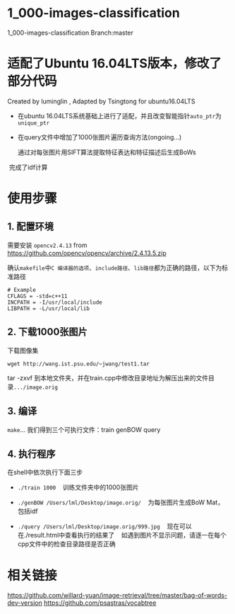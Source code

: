# 1_000-images-classification
1_000-images-classification Branch:master

# 适配了Ubuntu 16.04LTS版本，修改了部分代码
Created by luminglin , Adapted by Tsingtong for ubuntu16.04LTS
* 在ubuntu 16.04LTS系统基础上进行了适配，并且改变智能指针`auto_ptr`为`unique_ptr`
* 在query文件中增加了1000张图片遍历查询方法(ongoing...)

  通过对每张图片用SIFT算法提取特征表达和特征描述后生成BoWs

  完成了idf计算
  
# 使用步骤

## 1. 配置环境
需要安装 `opencv2.4.13` from https://github.com/opencv/opencv/archive/2.4.13.5.zip 

确认`makefile`中`C 编译器的选项`、`include路径`、`lib路径`都为正确的路径，以下为标准路径
```
# Example
CFLAGS = -std=c++11
INCPATH = -I/usr/local/include
LIBPATH = -L/usr/local/lib
```

## 2. 下载1000张图片
下载图像集
```
wget http://wang.ist.psu.edu/~jwang/test1.tar
```
tar -zxvf 到本地文件夹，并在train.cpp中修改目录地址为解压出来的文件目录`.../image.orig`

## 3. 编译
`make`...
我们得到三个可执行文件：train genBOW query

## 4. 执行程序
在shell中依次执行下面三步

* `./train 1000`
    训练文件夹中的1000张图片
    
* `./genBOW /Users/lml/Desktop/image.orig/`
    为每张图片生成BoW Mat，包括idf

* `./query /Users/lml/Desktop/image.orig/999.jpg`
    现在可以在./result.html中查看执行的结果了
    如遇到图片不显示问题，请逐一在每个cpp文件中的检查目录路径是否正确

# 相关链接
https://github.com/willard-yuan/image-retrieval/tree/master/bag-of-words-dev-version
https://github.com/psastras/vocabtree
